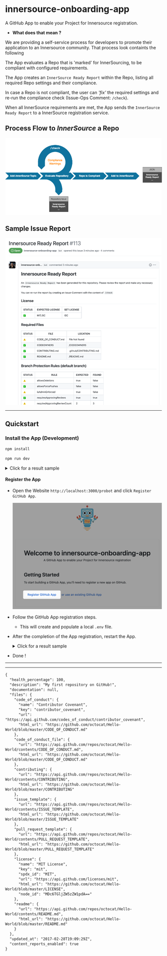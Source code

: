 # innersource-onboarding-app

A GitHub App to enable your Project for Innersource registration.

- **What does that mean ?**

We are providing a self-service process for developers to promote their application to an Innersource community. That process look containts the following



The App evaluates a Repo that is 'marked' for InnerSourcing, to be compliant with configured requirements.

The App creates an `InnerSource Ready Report` within the Repo, listing all required Repo settings and their compliance.

In case a Repo is not compliant, the user can *'fix'* the required settings and re-run the compliance check (Issue-Ops Comment: `/check`).

When all InnerSource requirements are met, the App sends the `InnerSource Ready Report` to a InnerSource registration service.

## Process Flow to *InnerSource* a Repo

![processflow](docs/images/processflow.png)

## Sample Issue Report

![issue-report-sample.png](docs/images/issue-report-sample.png)

---

## Quickstart

### Install the App (Development)

```bash
npm install
```

```bash
npm run dev
```

<details><summary>Click for a result sample</summary>

```bash
> innersource-onboarding-app@1.0.0 dev
> nodemon --exec "npm start"

[nodemon] 2.0.4
[nodemon] to restart at any time, enter `rs`
[nodemon] watching path(s): *.*
[nodemon] watching extensions: js,mjs,json
[nodemon] starting `npm start`

> innersource-onboarding-app@1.0.0 start
> probot run ./src/index.js

INFO (probot): 
INFO (probot): Welcome to Probot!
INFO (probot): Probot is in setup mode, webhooks cannot be received and
INFO (probot): custom routes will not work until APP_ID and PRIVATE_KEY
INFO (probot): are configured in .env.
INFO (probot): Please follow the instructions at http://localhost:3000 to configure .env.
INFO (probot): Once you are done, restart the server.
INFO (probot): 
INFO (server): Running Probot v12.2.8 (Node.js: v18.8.0)
INFO (server): Listening on http://localhost:3000
```

</details>

#### Register the App

- Open the Website `http://localhost:3000/probot` and click `Register GitHub App`.

    ![register](docs/images/register-app.png)

- Follow the GitHub App registration steps.
    - This will create and populate a local `.env` file.

- After the completion of the App registration, restart the App.

    <details><summary>Click for a result sample</summary>

    ```bash
    > innersource-onboarding-app@1.0.0 dev
    > nodemon --exec "npm start"

    [nodemon] 2.0.4
    [nodemon] to restart at any time, enter `rs`
    [nodemon] watching path(s): *.*
    [nodemon] watching extensions: js,mjs,json
    [nodemon] starting `npm start`

    > innersource-onboarding-app@1.0.0 start
    > probot run ./src/index.js

    INFO (probot): Yay, the app was loaded!
    INFO (probot): Loading App Config file
    INFO (server): Running Probot v12.2.8 (Node.js: v18.8.0)
    INFO (server): Forwarding https://smee.io/iN1tiq9QDrR9sr to http://localhost:3000/
    INFO (server): Listening on http://localhost:3000
    INFO (server): Connected
    ```

    </details>
- Done !


---
---

```
{
  "health_percentage": 100,
  "description": "My first repository on GitHub!",
  "documentation": null,
  "files": {
    "code_of_conduct": {
      "name": "Contributor Covenant",
      "key": "contributor_covenant",
      "url": "https://api.github.com/codes_of_conduct/contributor_covenant",
      "html_url": "https://github.com/octocat/Hello-World/blob/master/CODE_OF_CONDUCT.md"
    },
    "code_of_conduct_file": {
      "url": "https://api.github.com/repos/octocat/Hello-World/contents/CODE_OF_CONDUCT.md",
      "html_url": "https://github.com/octocat/Hello-World/blob/master/CODE_OF_CONDUCT.md"
    },
    "contributing": {
      "url": "https://api.github.com/repos/octocat/Hello-World/contents/CONTRIBUTING",
      "html_url": "https://github.com/octocat/Hello-World/blob/master/CONTRIBUTING"
    },
    "issue_template": {
      "url": "https://api.github.com/repos/octocat/Hello-World/contents/ISSUE_TEMPLATE",
      "html_url": "https://github.com/octocat/Hello-World/blob/master/ISSUE_TEMPLATE"
    },
    "pull_request_template": {
      "url": "https://api.github.com/repos/octocat/Hello-World/contents/PULL_REQUEST_TEMPLATE",
      "html_url": "https://github.com/octocat/Hello-World/blob/master/PULL_REQUEST_TEMPLATE"
    },
    "license": {
      "name": "MIT License",
      "key": "mit",
      "spdx_id": "MIT",
      "url": "https://api.github.com/licenses/mit",
      "html_url": "https://github.com/octocat/Hello-World/blob/master/LICENSE",
      "node_id": "MDc6TGljZW5zZW1pdA=="
    },
    "readme": {
      "url": "https://api.github.com/repos/octocat/Hello-World/contents/README.md",
      "html_url": "https://github.com/octocat/Hello-World/blob/master/README.md"
    }
  },
  "updated_at": "2017-02-28T19:09:29Z",
  "content_reports_enabled": true
}
```
